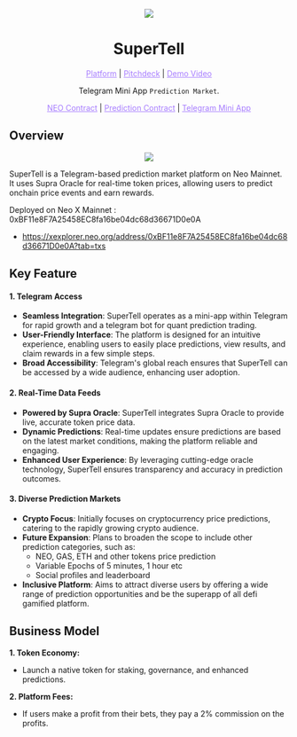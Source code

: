 <p align="center">
  <img src="https://github.com/user-attachments/assets/971f3178-acfe-4610-a026-610822261132">
</p>

<h1 align="center">SuperTell</h1>

<p align="center">
  <a href="https://t.me/SuperTellPrediction_bot/SuperTell" style="color: #a77dff">Platform</a> | <a href="https://www.figma.com/deck/7RPpVNO2JzgIq2SCmktkNN" style="color: #a77dff">Pitchdeck</a> | <a href="" style="color: #a77dff">Demo Video</a>
</p>

<p align="center">Telegram Mini App <code>Prediction Market</code>.</p>

<p align="center">
  <a href="" style="color: #a77dff">NEO Contract</a> | <a href="" style="color: #a77dff">Prediction Contract</a> | <a href="" style="color: #a77dff">Telegram Mini App</a>
</p>

## Overview
<p align="center">
  <img src="https://github.com/user-attachments/assets/0dee32ce-a672-4c1f-abf4-e2b0ddfa86b6">
</p>

SuperTell is a Telegram-based prediction market platform on Neo Mainnet. 
It uses Supra Oracle for real-time token prices, allowing users to predict onchain price events and earn rewards. 

Deployed on Neo X Mainnet : 0xBF11e8F7A25458EC8fa16be04dc68d36671D0e0A
- https://xexplorer.neo.org/address/0xBF11e8F7A25458EC8fa16be04dc68d36671D0e0A?tab=txs

## Key Feature

#### **1. Telegram Access**  
- **Seamless Integration**: SuperTell operates as a mini-app within Telegram for rapid growth and a telegram bot for quant prediction trading.
- **User-Friendly Interface**: The platform is designed for an intuitive experience, enabling users to easily place predictions, view results, and claim rewards in a few simple steps.  
- **Broad Accessibility**: Telegram's global reach ensures that SuperTell can be accessed by a wide audience, enhancing user adoption.

#### **2. Real-Time Data Feeds**  
- **Powered by Supra Oracle**: SuperTell integrates Supra Oracle to provide live, accurate token price data.  
- **Dynamic Predictions**: Real-time updates ensure predictions are based on the latest market conditions, making the platform reliable and engaging.  
- **Enhanced User Experience**: By leveraging cutting-edge oracle technology, SuperTell ensures transparency and accuracy in prediction outcomes.

#### **3. Diverse Prediction Markets**  
- **Crypto Focus**: Initially focuses on cryptocurrency price predictions, catering to the rapidly growing crypto audience.  
- **Future Expansion**: Plans to broaden the scope to include other prediction categories, such as:  
  - NEO, GAS, ETH and other tokens price prediction
  - Variable Epochs of 5 minutes, 1 hour etc
  - Social profiles and leaderboard
- **Inclusive Platform**: Aims to attract diverse users by offering a wide range of prediction opportunities and be the superapp of all defi gamified platform.

## Business Model

**1. Token Economy:** 
- Launch a native token for staking, governance, and enhanced predictions.

**2. Platform Fees:** 
- If users make a profit from their bets, they pay a 2% commission on the profits.
